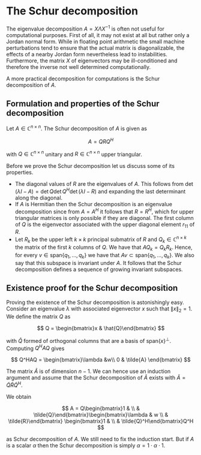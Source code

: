 # The Schur decomposition

The eigenvalue decomposition $A = X\Lambda X^{-1}$ is often not useful for computational purposes.
First of all, it may not exist at all but rather only a Jordan normal form. 
While in floating point arithmetic the small machine perturbations tend to ensure that the actual matrix
is diagonalizable, the effects of a nearby Jordan form nevertheless lead to instabilities. Furthermore,
the matrix $X$ of eigenvectors may be ill-conditioned and therefore the inverse not well determined
computationally.

A more practical decomposition for computations is the Schur decomposition of $A$.

## Formulation and properties of the Schur decomposition

Let $A\in\mathbb{C}^{n\times n}$. The Schur decomposition of $A$ is given as

$$
A = QRQ^H
$$

with $Q\in\mathbb{C}^{n\times n}$ unitary and $R\in\mathbb{C}^{n\times n}$ upper triangular.

Before we prove the Schur decomposition let us discuss some of its properties.

- The diagonal values of $R$ are the eigenvalues of $A$. This follows from 
$\det (\lambda I - A) = \det Q \det Q^H \det (\lambda I-R)$ and expanding the last determinant along the
diagonal.
- If $A$ is Hermitian then the Schur decomposition is an eigenvalue decomposition since from $A=A^H$
it follows that $R=R^H$, which for upper triangular matrices is only possible if they are diagonal.
The first column of $Q$ is the eigenvector associated with the upper diagonal element $r_{11}$ of $R$.
- Let $R_k$ be the upper left $k\times k$ principal submatrix of $R$ and $Q_k\in\mathbb{C}^{n\times k}$ the
matrix of the first $k$ columns of $Q$. We have that $AQ_k = Q_kR_k$. Hence, for every $v\in \text{span}\{q_1, \dots, q_k\}$
we have that $Av\subset \text{span}\{q_1, \dots, q_k\}$. We also say that this subspace is invariant under $A$.
It follows that the Schur decomposition defines a sequence of growing invariant subspaces.

## Existence proof for the Schur decomposition

Proving the existence of the Schur decomposition is astonishingly easy. Consider an eigenvalue $\lambda$
with associated eigenvector $x$ such that $\|x\|_2=1$. We define the matrix $Q$ as

$$
Q = \begin{bmatrix}x & \hat{Q}\end{bmatrix}
$$

with $\hat{Q}$ formed of orthogonal columns that are a basis of $\text{span}\{x\}^\bot$. Computing
$Q^HAQ$ gives

$$
Q^HAQ = \begin{bmatrix}\lambda &w\\
                        0      & \tilde{A}
        \end{bmatrix}
$$

The matrix $\tilde{A}$ is of dimension $n-1$. We can hence use an induction argument and assume that the
Schur decomposition of $\tilde{A}$ exists with $\tilde{A} = \tilde{Q}\tilde{R}\tilde{Q}^H$.

We obtain

$$
A = Q\begin{bmatrix}1 & \\  & \tilde{Q}\end{bmatrix}\begin{bmatrix}\lambda & w \\  & \tilde{R}\end{bmatrix}
    \begin{bmatrix}1 & \\ & \tilde{Q}^H\end{bmatrix}Q^H
$$

as Schur decomposition of $A$. We still need to fix the induction start. But if $A$ is a scalar $\alpha$ then
the Schur decomposition is simply $\alpha = 1 \cdot \alpha \cdot 1$.



